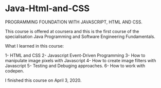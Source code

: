 # Java-Html-and-CSS

PROGRAMMING FOUNDATION WITH JAVASCRIPT, HTML AND CSS.

This course is offered at coursera and this is the first course of the specialisation Java Programming and Software Engineering Fundamentals.

What I learned in this course:

1- HTML and CSS
2- Javascript Event-Driven Programming
3- How to manipulate image pixels with Javascript
4- How to create image filters with Javascript
5- Testing and Debuging approaches.
6- How to work with codepen.

I finished this course on April 3, 2020.
